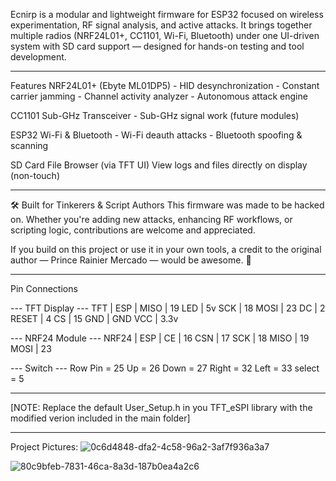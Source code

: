 Ecnirp is a modular and lightweight firmware for ESP32 focused on wireless experimentation, RF signal analysis, and active attacks. It brings together multiple radios (NRF24L01+, CC1101, Wi-Fi, Bluetooth) under one UI-driven system with SD card support — designed for hands-on testing and tool development.


-----------------------------------------------------------------------------------------------------------------------------------------------------------------
Features
NRF24L01+ (Ebyte ML01DP5)
            - HID desynchronization
            - Constant carrier jamming
            - Channel activity analyzer
            - Autonomous attack engine

CC1101 Sub-GHz Transceiver
            - Sub-GHz signal work (future modules)

ESP32 Wi-Fi & Bluetooth
            - Wi-Fi deauth attacks
            - Bluetooth spoofing & scanning

SD Card File Browser (via TFT UI)
View logs and files directly on display (non-touch)


-----------------------------------------------------------------------------------------------------------------------------------------------------------------
🛠️ Built for Tinkerers & Script Authors
This firmware was made to be hacked on. Whether you're adding new attacks, enhancing RF workflows, or scripting logic, contributions are welcome and appreciated.

If you build on this project or use it in your own tools, a credit to the original author — Prince Rainier Mercado — would be awesome. 🙌


-----------------------------------------------------------------------------------------------------------------------------------------------------------------
Pin Connections

--- TFT Display ---
TFT         | ESP
            |
MISO        | 19
LED         | 5v
SCK         | 18
MOSI        | 23
DC          | 2
RESET       | 4
CS          | 15
GND         | GND
VCC         | 3.3v

--- NRF24 Module ---
NRF24       | ESP
            |
CE          | 16
CSN         | 17
SCK         | 18
MISO        | 19
MOSI        | 23

--- Switch ---
Row Pin = 25
Up = 26
Down = 27
Right = 32
Left = 33
select = 5


-----------------------------------------------------------------------------------------------------------------------------------------------------------------
[NOTE: Replace the default User_Setup.h in you TFT_eSPI library with the modified verion included in the main folder]


-----------------------------------------------------------------------------------------------------------------------------------------------------------------
Project Pictures:
![0c6d4848-dfa2-4c58-96a2-3af7f936a3a7](https://github.com/user-attachments/assets/b4085fda-e23d-4b76-a734-778568584a4d)

![80c9bfeb-7831-46ca-8a3d-187b0ea4a2c6](https://github.com/user-attachments/assets/2cad885f-5dfd-4107-a1ba-b7412b636d9e)

